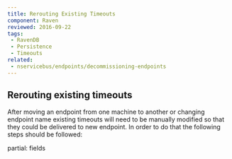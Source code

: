 ```yaml
---
title: Rerouting Existing Timeouts
component: Raven
reviewed: 2016-09-22
tags:
 - RavenDB
 - Persistence
 - Timeouts
related:
 - nservicebus/endpoints/decommissioning-endpoints
---
```


## Rerouting existing timeouts 

After moving an endpoint from one machine to another or changing endpoint name existing timeouts will need to be manually modified so that they could be delivered to new endpoint. In order to do that the following steps should be followed:

partial: fields